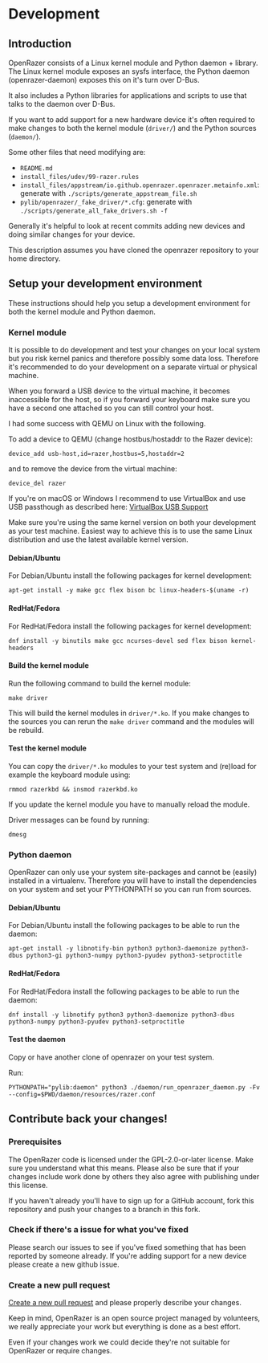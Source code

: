 # Development

## Introduction

OpenRazer consists of a Linux kernel module and Python daemon + library. The Linux kernel module exposes an
sysfs interface, the Python daemon (openrazer-daemon) exposes this on it's turn over D-Bus.

It also includes a Python libraries for applications and scripts to use that talks to the daemon over D-Bus.

If you want to add support for a new hardware device it's often required to make changes to both the kernel module
(`driver/`) and the Python sources (`daemon/`).

Some other files that need modifying are:
* `README.md`
* `install_files/udev/99-razer.rules`
* `install_files/appstream/io.github.openrazer.openrazer.metainfo.xml`: generate with `./scripts/generate_appstream_file.sh`
* `pylib/openrazer/_fake_driver/*.cfg`: generate with `./scripts/generate_all_fake_drivers.sh -f`

Generally it's helpful to look at recent commits adding new devices and doing similar changes for your device.

This description assumes you have cloned the openrazer repository to your home directory.

## Setup your development environment

These instructions should help you setup a development environment for both the kernel module and Python
daemon.

### Kernel module

It is possible to do development and test your changes on your local system but you risk kernel panics and therefore
possibly some data loss. Therefore it's recommended to do your development on a separate virtual or physical machine.

When you forward a USB device to the virtual machine, it becomes inaccessible for the host, so if you forward your
keyboard make sure you have a second one attached so you can still control your host.

I had some success with QEMU on Linux with the following.

To add a device to QEMU (change hostbus/hostaddr to the Razer device):
```
device_add usb-host,id=razer,hostbus=5,hostaddr=2
```

and to remove the device from the virtual machine:
```
device_del razer
```

If you're on macOS or Windows I recommend to use VirtualBox and use USB passthough as described here:
[VirtualBox USB Support](https://www.virtualbox.org/manual/ch03.html#settings-usb)

Make sure you're using the same kernel version on both your development as your test machine. Easiest way
to achieve this is to use the same Linux distribution and use the latest available kernel version.

#### Debian/Ubuntu

For Debian/Ubuntu install the following packages for kernel development:

```
apt-get install -y make gcc flex bison bc linux-headers-$(uname -r)
```

#### RedHat/Fedora

For RedHat/Fedora install the following packages for kernel development:

```
dnf install -y binutils make gcc ncurses-devel sed flex bison kernel-headers
```

#### Build the kernel module

Run the following command to build the kernel module:

```
make driver
```

This will build the kernel modules in `driver/*.ko`. If you make changes to the sources
you can rerun the `make driver` command and the modules will be rebuild.


#### Test the kernel module

You can copy the `driver/*.ko` modules to your test system and (re)load for example
the keyboard module using:

```
rmmod razerkbd && insmod razerkbd.ko
```

If you update the kernel module you have to manually reload the module.

Driver messages can be found by running:

```
dmesg
```

### Python daemon

OpenRazer can only use your system site-packages and cannot be (easily) installed in
a virtualenv. Therefore you will have to install the dependencies on your system and
set your PYTHONPATH so you can run from sources.

#### Debian/Ubuntu

For Debian/Ubuntu install the following packages to be able to run the daemon:

```
apt-get install -y libnotify-bin python3 python3-daemonize python3-dbus python3-gi python3-numpy python3-pyudev python3-setproctitle
```

#### RedHat/Fedora

For RedHat/Fedora install the following packages to be able to run the daemon:

```
dnf install -y libnotify python3 python3-daemonize python3-dbus python3-numpy python3-pyudev python3-setproctitle
```

#### Test the daemon

Copy or have another clone of openrazer on your test system.

Run:

```
PYTHONPATH="pylib:daemon" python3 ./daemon/run_openrazer_daemon.py -Fv --config=$PWD/daemon/resources/razer.conf
```

## Contribute back your changes!

### Prerequisites

The OpenRazer code is licensed under the GPL-2.0-or-later license. Make sure you understand what this means. Please
also be sure that if your changes include work done by others they also agree with publishing under this license.

If you haven't already you'll have to sign up for a GitHub account, fork this repository and push your changes to a
branch in this fork.

### Check if there's a issue for what you've fixed

Please search our issues to see if you've fixed something that has been reported by someone already. If you're
adding support for a new device please create a new github issue.

### Create a new pull request

[Create a new pull request](https://github.com/openrazer/openrazer/compare) and please properly describe your changes.

Keep in mind, OpenRazer is an open source project managed by volunteers, we really appreciate your work but
everything is done as a best effort.

Even if your changes work we could decide they're not suitable for OpenRazer or require changes.
